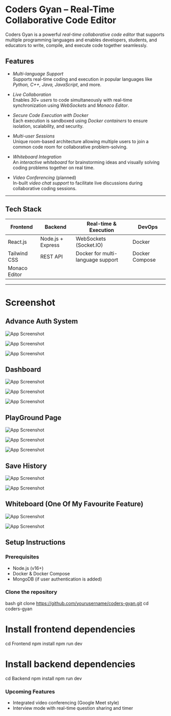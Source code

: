 #  Coders Gyan – Real-Time Collaborative Code Editor

Coders Gyan is a powerful *real-time collaborative code editor* that supports multiple programming languages and enables developers, students, and educators to write, compile, and execute code together seamlessly.

##  Features

-  *Multi-language Support*  
  Supports real-time coding and execution in popular languages like *Python, C++, Java, JavaScript*, and more.

-  *Live Collaboration*  
  Enables *30+ users* to code simultaneously with real-time synchronization using *WebSockets* and *Monaco Editor*.

-  *Secure Code Execution with Docker*  
  Each execution is sandboxed using *Docker containers* to ensure isolation, scalability, and security.

-  *Multi-user Sessions*  
  Unique room-based architecture allowing multiple users to join a common code room for collaborative problem-solving.

-  *Whiteboard Integration*   
  An *interactive whiteboard* for brainstorming ideas and visually solving coding problems together on real time.

-  *Video Conferencing* (planned)  
  In-built *video chat support* to facilitate live discussions during collaborative coding sessions.

---

##  Tech Stack

| Frontend           | Backend           | Real-time & Execution               | DevOps         |
|--------------------|-------------------|-------------------------------------|----------------|
| React.js           | Node.js + Express | WebSockets (Socket.IO)              | Docker         |
| Tailwind CSS       | REST API          | Docker for multi-language support   | Docker Compose |
| Monaco Editor      |                   |                                     |                |

---



#  Screenshot

## Advance Auth System
![App Screenshot](./Frontend/src/assets/landingPageImage/Auth1.png)

![App Screenshot](./Frontend/src/assets/landingPageImage/Auth2.png)

![App Screenshot](./Frontend/src/assets/landingPageImage/Auth3.png)


## Dashboard
![App Screenshot](./Frontend/src/assets/landingPageImage/dash1.png)

![App Screenshot](./Frontend/src/assets/landingPageImage/dash2.png)

![App Screenshot](./Frontend/src/assets/landingPageImage/dash3.png)


## PlayGround Page
![App Screenshot](./Frontend/src/assets/landingPageImage/playG1.png)

![App Screenshot](./Frontend/src/assets/landingPageImage/playG2.png)

![App Screenshot](./Frontend/src/assets/landingPageImage/playG3.png)


## Save History
![App Screenshot](./Frontend/src/assets/landingPageImage/proj1.png)

![App Screenshot](./Frontend/src/assets/landingPageImage/proj2.png)


## Whiteboard (One Of My Favourite Feature)
![App Screenshot](./Frontend/src/assets/landingPageImage/white1.png)

![App Screenshot](./Frontend/src/assets/landingPageImage/white2.png)



##  Setup Instructions

### Prerequisites

- Node.js (v16+)
- Docker & Docker Compose
- MongoDB (if user authentication is added)

### Clone the repository

bash
git clone https://github.com/yourusername/coders-gyan.git
cd coders-gyan

# Install frontend dependencies
cd Frontend
npm install
npm run dev

# Install backend dependencies
cd Backend
npm install
npm run dev


### Upcoming Features

- Integrated video conferencing (Google Meet style)
- Interview mode with real-time question sharing and timer